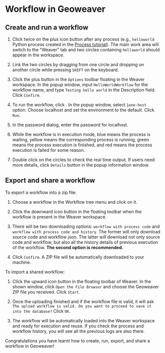 
# Workflow in Geoweaver

## Create and run a workflow

1. Click twice on the plus icon button after any process (e.g., `helloworld` Python process created in the [Process tutorial](process.md)). The main work area will switch to the "Weaver" tab and two circles containing `helloworld` should appear in the workspace.

2. Link the two circles by dragging from one circle and dropping on another circle while pressing `SHIFT` on the keyboard.

3. Click the plus button in the `Options` toolbar floating in the Weaver workspace. In the popup window, input `HelloWorldWorkflow` for the workflow name, and type `Testing hello world` in the Description field. Click `Confirm`.

4. To run the workflow, click . In the popup window, select `1one-host` option. Choose localhost and set the environment to the default. Click `Run`.

5. In the password dialog, enter the password for localhost.

6. While the workflow is in execution mode, blue means the process is waiting, yellow means the corresponding process is running, green means the process execution is finished, and red means the process execution is failed for some reason.

7. Double click on the circles to check the real time output. If users need more details, click `Details` button in the popup information window.

## Export and share a workflow

To export a workflow into a zip file:

1. Choose a workflow in the Workflow tree menu and click on it. 

2. Click the downward icon button in the floating toolbar when the workflow is present in the Weaver workspace.

3. There will be two downloading options: `workflow with process code` and `workflow with process code and history`. The former will only download source code and workflow json. The latter will download not only source code and workflow, but also all the history details of previous execution of the workflow. **The second option is recommended.**

4. Click `Confirm`. A ZIP file will be automatically downloaded to your machine.

To import a shared workflow:

1. Click the upward icon button in the floating toolbar of Weaver. In the shown window, click `Open the File Browser` and choose the Geoweaver ZIP file you received. Click `Start`.

2. Once the uploading finished and if the workflow file is valid, it will ask `The upload workflow is valid. Do you want to proceed to save it into the database?` Click `OK`. 

3. The workflow will be automatically loaded into the Weaver workspace and ready for execution and reuse. If you check the process and workflow history, you will see all the previous logs are also there. 

Congratulations you have learnt how to create, run, export, and share a workflow in Geoweaver!
